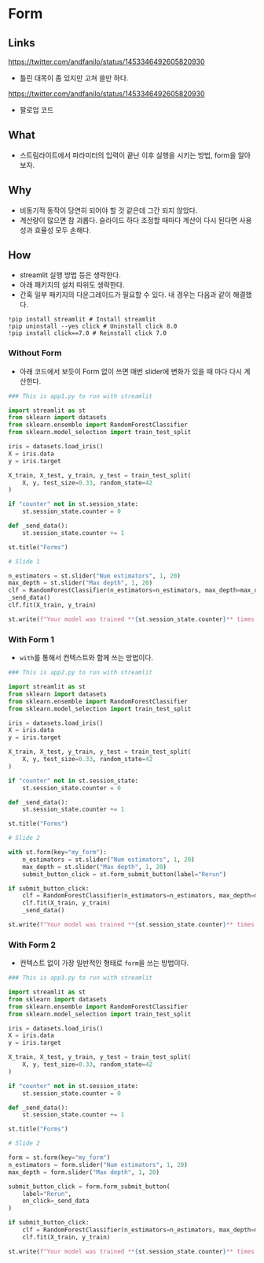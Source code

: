 # Form 

## Links 

https://twitter.com/andfanilo/status/1453346492605820930
- 틀린 대목이 좀 있지만 고쳐 쓸만 하다. 

https://twitter.com/andfanilo/status/1453346492605820930
- 팔로업 코드 


## What 

- 스트림라이트에서 파라미터의 입력이 끝난 이후 실행을 시키는 방법, form을 알아보자. 

## Why 

- 비동기적 동작이 당연히 되어야 할 것 같은데 그간 되지 않았다. 
- 계산량이 많으면 참 괴롭다. 슬라이드 하다 조정할 때마다 계산이 다시 된다면 사용성과 효율성 모두 손해다. 

## How 

- streamlit 실행 방법 등은 생략한다. 
- 아래 패키지의 설치 따위도 생략한다. 
- 간혹 일부 패키지의 다운그레이드가 필요할 수 있다. 내 경우는 다음과 같이 해결했다. 

```shell
!pip install streamlit # Install streamlit  
!pip uninstall --yes click # Uninstall click 8.0 
!pip install click==7.0 # Reinstall click 7.0
```

### Without Form 

- 아래 코드에서 보듯이 Form 없이 쓰면 매번 slider에 변화가 있을 때 마다 다시 계산한다. 

```py
### This is app1.py to run with streamlit 

import streamlit as st
from sklearn import datasets
from sklearn.ensemble import RandomForestClassifier
from sklearn.model_selection import train_test_split

iris = datasets.load_iris()
X = iris.data
y = iris.target

X_train, X_test, y_train, y_test = train_test_split(
    X, y, test_size=0.33, random_state=42
)

if "counter" not in st.session_state: 
    st.session_state.counter = 0 

def _send_data(): 
    st.session_state.counter += 1

st.title("Forms")

# Slide 1

n_estimators = st.slider("Num estimators", 1, 20)
max_depth = st.slider("Max depth", 1, 20)
clf = RandomForestClassifier(n_estimators=n_estimators, max_depth=max_depth)
_send_data()
clf.fit(X_train, y_train)

st.write(f"Your model was trained **{st.session_state.counter}** times :scream:")
```

### With Form 1 

- `with`를 통해서 컨텍스트와 함께 쓰는 방법이다.  

```py
### This is app2.py to run with streamlit 

import streamlit as st
from sklearn import datasets
from sklearn.ensemble import RandomForestClassifier
from sklearn.model_selection import train_test_split

iris = datasets.load_iris()
X = iris.data
y = iris.target

X_train, X_test, y_train, y_test = train_test_split(
    X, y, test_size=0.33, random_state=42
)

if "counter" not in st.session_state: 
    st.session_state.counter = 0 

def _send_data(): 
    st.session_state.counter += 1

st.title("Forms")

# Slide 2

with st.form(key="my_form"):
    n_estimators = st.slider("Num estimators", 1, 20)
    max_depth = st.slider("Max depth", 1, 20)
    submit_button_click = st.form_submit_button(label="Rerun")

if submit_button_click:
    clf = RandomForestClassifier(n_estimators=n_estimators, max_depth=max_depth)
    clf.fit(X_train, y_train)
    _send_data()

st.write(f"Your model was trained **{st.session_state.counter}** times :scream:")
```

### With Form 2

- 컨텍스트 없이 가장 일반적인 형태로 `form`을 쓰는 방법이다. 

```py
### This is app3.py to run with streamlit 

import streamlit as st
from sklearn import datasets
from sklearn.ensemble import RandomForestClassifier
from sklearn.model_selection import train_test_split

iris = datasets.load_iris()
X = iris.data
y = iris.target

X_train, X_test, y_train, y_test = train_test_split(
    X, y, test_size=0.33, random_state=42
)

if "counter" not in st.session_state: 
    st.session_state.counter = 0 

def _send_data(): 
    st.session_state.counter += 1

st.title("Forms")

# Slide 2

form = st.form(key="my_form")
n_estimators = form.slider("Num estimators", 1, 20)
max_depth = form.slider("Max depth", 1, 20)

submit_button_click = form.form_submit_button(
    label="Rerun",
    on_click=_send_data
)

if submit_button_click:
    clf = RandomForestClassifier(n_estimators=n_estimators, max_depth=max_depth)
    clf.fit(X_train, y_train)

st.write(f"Your model was trained **{st.session_state.counter}** times :scream:")
```